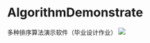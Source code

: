 # AlgorithmDemonstrate
多种排序算法演示软件（毕业设计作业）
![](https://cloud.sbsub.com/blog/postimg/translation/201905CUT/i1.png)
